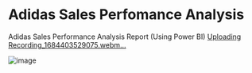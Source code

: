# Adidas Sales Perfomance Analysis
Adidas Sales Performance Analysis Report (Using Power BI)
[Uploading Recording_1684403529075.webm…]()


![image](https://user-images.githubusercontent.com/94129924/231060505-3077af3e-6f21-4a49-a233-bfddf04e8564.png)

